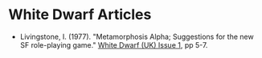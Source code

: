# White Dwarf Articles

* Livingstone, I. (1977). "Metamorphosis Alpha; Suggestions for the new SF role-playing game." [White Dwarf (UK) Issue 1](/wd-uk/wd-uk-001-1977-06.md#metamorphosis-alpha), pp 5-7.